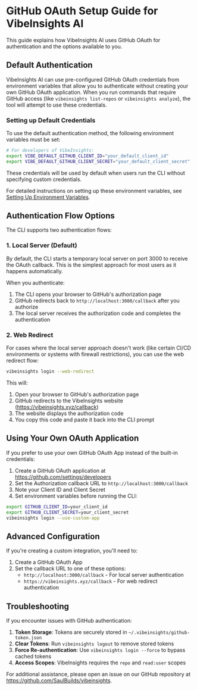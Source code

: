# GitHub OAuth Setup Guide for VibeInsights AI

This guide explains how VibeInsights AI uses GitHub OAuth for authentication and the options available to you.

## Default Authentication

VibeInsights AI can use pre-configured GitHub OAuth credentials from environment variables that allow you to authenticate without creating your own GitHub OAuth application. When you run commands that require GitHub access (like `vibeinsights list-repos` or `vibeinsights analyze`), the tool will attempt to use these credentials.

### Setting up Default Credentials

To use the default authentication method, the following environment variables must be set:

```bash
# For developers of VibeInsights:
export VIBE_DEFAULT_GITHUB_CLIENT_ID="your_default_client_id"
export VIBE_DEFAULT_GITHUB_CLIENT_SECRET="your_default_client_secret"
```

These credentials will be used by default when users run the CLI without specifying custom credentials.

For detailed instructions on setting up these environment variables, see [Setting Up Environment Variables](./SETUP_ENV.md).

## Authentication Flow Options

The CLI supports two authentication flows:

### 1. Local Server (Default)

By default, the CLI starts a temporary local server on port 3000 to receive the OAuth callback. This is the simplest approach for most users as it happens automatically.

When you authenticate:
1. The CLI opens your browser to GitHub's authorization page
2. GitHub redirects back to `http://localhost:3000/callback` after you authorize
3. The local server receives the authorization code and completes the authentication

### 2. Web Redirect

For cases where the local server approach doesn't work (like certain CI/CD environments or systems with firewall restrictions), you can use the web redirect flow:

```bash
vibeinsights login --web-redirect
```

This will:
1. Open your browser to GitHub's authorization page
2. GitHub redirects to the VibeInsights website (https://vibeinsights.xyz/callback)
3. The website displays the authorization code
4. You copy this code and paste it back into the CLI prompt

## Using Your Own OAuth Application

If you prefer to use your own GitHub OAuth App instead of the built-in credentials:

1. Create a GitHub OAuth application at https://github.com/settings/developers
2. Set the Authorization callback URL to `http://localhost:3000/callback`
3. Note your Client ID and Client Secret
4. Set environment variables before running the CLI:

```bash
export GITHUB_CLIENT_ID=your_client_id
export GITHUB_CLIENT_SECRET=your_client_secret
vibeinsights login --use-custom-app
```

## Advanced Configuration

If you're creating a custom integration, you'll need to:

1. Create a GitHub OAuth App
2. Set the callback URL to one of these options:
   - `http://localhost:3000/callback` - For local server authentication
   - `https://vibeinsights.xyz/callback` - For web redirect authentication

## Troubleshooting

If you encounter issues with GitHub authentication:

1. **Token Storage**: Tokens are securely stored in `~/.vibeinsights/github-token.json`
2. **Clear Tokens**: Run `vibeinsights logout` to remove stored tokens
3. **Force Re-authentication**: Use `vibeinsights login --force` to bypass cached tokens
4. **Access Scopes**: VibeInsights requires the `repo` and `read:user` scopes

For additional assistance, please open an issue on our GitHub repository at https://github.com/SaulBuilds/vibeinsights.